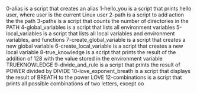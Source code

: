 0-alias is a script that creates an alias
1-hello_you is a script that prints hello user, where user is the current Linux user
2-path is a script to add action the the path
3-paths is a script that counts the number of directories in the PATH
4-global_variables is a script that lists all environment variables
5-local_variables is a script that lists all local variables and environment variables, and functions
7-create_global_variable is a script that creates a new global variable
6-create_local_variable is a script that creates a new local variable
8-true_knowledge is a script that prints the result of the addition of 128 with the value stored in the environment variable TRUEKNOWLEDGE
9-divide_and_rule is a script that prints the result of POWER divided by DIVIDE
10-love_exponent_breath is a script that displays the result of BREATH to the power LOVE
12-combinations is a script that prints all possible combinations of two letters, except oo

